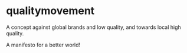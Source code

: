 # qualitymovement
A concept against global brands and low quality, and towards local high quality.

A manifesto for a better world!
